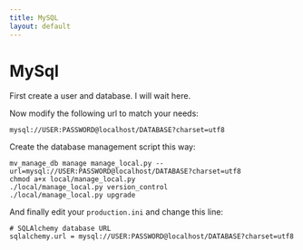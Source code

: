 ```yaml
---
title: MySQL
layout: default
---
```


MySql
=====

First create a user and database. I will wait here.

Now modify the following url to match your needs:

    mysql://USER:PASSWORD@localhost/DATABASE?charset=utf8

Create the database management script this way:

    mv_manage_db manage manage_local.py --url=mysql://USER:PASSWORD@localhost/DATABASE?charset=utf8
    chmod a+x local/manage_local.py
    ./local/manage_local.py version_control
    ./local/manage_local.py upgrade

And finally edit your <code>production.ini</code> and change this line:

    # SQLAlchemy database URL
    sqlalchemy.url = mysql://USER:PASSWORD@localhost/DATABASE?charset=utf8
    
